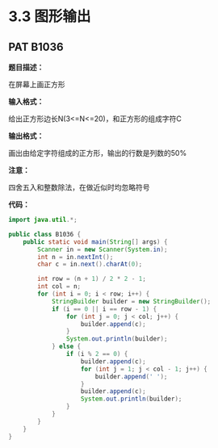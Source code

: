 # 3.3 图形输出



## PAT B1036

**题目描述：**

在屏幕上画正方形

**输入格式：**

给出正方形边长N(3<=N<=20)，和正方形的组成字符C

**输出格式：**

画出由给定字符组成的正方形，输出的行数是列数的50%

**注意：**

四舍五入和整数除法，在做近似时均忽略符号

**代码：**

```java
import java.util.*;

public class B1036 {
    public static void main(String[] args) {
        Scanner in = new Scanner(System.in);
        int n = in.nextInt();
        char c = in.next().charAt(0);

        int row = (n + 1) / 2 * 2 - 1;
        int col = n;
        for (int i = 0; i < row; i++) {
            StringBuilder builder = new StringBuilder();
            if (i == 0 || i == row - 1) {
                for (int j = 0; j < col; j++) {
                    builder.append(c);
                }
                System.out.println(builder);
            } else {
                if (i % 2 == 0) {
                    builder.append(c);
                    for (int j = 1; j < col - 1; j++) {
                        builder.append(' ');
                    }
                    builder.append(c);
                    System.out.println(builder);
                }
            }
        }
    }
}
```

